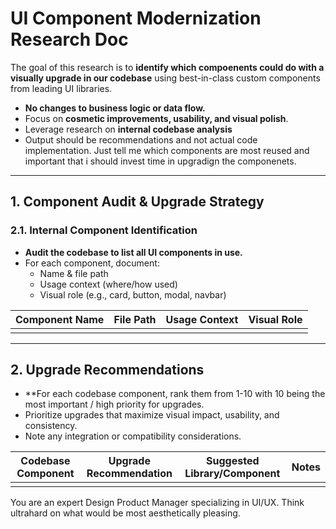 # UI Component Modernization Research Doc

The goal of this research is to **identify which compoenents could do with a visually upgrade in our codebase** using best-in-class custom components from leading UI libraries.

- **No changes to business logic or data flow.**
- Focus on **cosmetic improvements, usability, and visual polish**.
- Leverage research on **internal codebase analysis**
- Output should be recommendations and not actual code implementation. Just tell me which components are most reused and important that i should invest time in upgradign the componenets.

---

## 1. Component Audit & Upgrade Strategy

### 2.1. Internal Component Identification

- **Audit the codebase to list all UI components in use.**
- For each component, document:
  - Name & file path
  - Usage context (where/how used)
  - Visual role (e.g., card, button, modal, navbar)

| Component Name | File Path | Usage Context | Visual Role |
| -------------- | --------- | ------------- | ----------- |
|                |           |               |             |

---

## 2. Upgrade Recommendations

- \*\*For each codebase component, rank them from 1-10 with 10 being the most important / high priority for upgrades.
- Prioritize upgrades that maximize visual impact, usability, and consistency.
- Note any integration or compatibility considerations.

| Codebase Component | Upgrade Recommendation | Suggested Library/Component | Notes |
| ------------------ | ---------------------- | --------------------------- | ----- |
|                    |                        |                             |       |

You are an expert Design Product Manager specializing in UI/UX. Think ultrahard on what would be most aesthetically pleasing.
